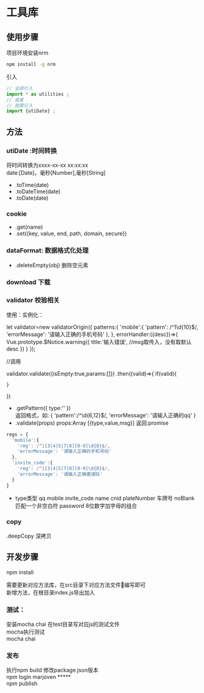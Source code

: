 # 工具库

## 使用步骤

项目环境安装nrm  

```sh
npm install -g nrm    
```

引入

```javascript
// 全部引入
import * as utilities ;
// 或者
// 按需引入
import {utiDate} ;
```

## 方法

### utiDate :时间转换

将时间转换为xxxx-xx-xx xx:xx:xx  
date:[Date]，毫秒[Number],毫秒[String]

* .toTime(date)
* .toDateTime(date)
* .toDate(date)



### cookie 

* .get(name)
* .set({key, value, end, path, domain, secure})

### dataFormat: 数据格式化处理

* .deleteEmpty(obj) 删除空元素

### download 下载

### validator 校验相关

使用：实例化：

let validator=new validatorOrigin({
  patterns:{
    'mobile':{
      'pattern': /^1\d{10}$/,
      'errorMessage': '请输入正确的手机号码'
    },
  },
  errorHandler:({desc})=>{
    Vue.prototype.$Notice.warning({
      title:'输入错误',
      //msg取传入，没有取默认
      desc
    })
  }
});


//调用

validator.validate({isEmpty:true,params:[]})
  .then((valid)=>{
    if(valid){

      
      
    }
  })

* .getPattern({
      type:''
   })  
返回格式，如:
{
  'pattern':/^\d{6,12}$/,
  'errorMessage': '请输入正确的qq'
}
* .validate(props)
props:Array [{type,value,msg}]
返回:promise

```javascript
regs = {
  'mobile':{
    'reg': /^1[3|4|5|7|8][0-9]\d{8}$/,
    'errorMessage': '请输入正确的手机号码'
  },
  'invite_code':{
    'reg': /^1[3|4|5|7|8][0-9]\d{8}$/,
    'errorMessage': '请输入正确邀请码'
  }
}  
```

* type类型
qq
mobile
invite_code
name
cnid
plateNumber 车牌号
noBlank 匹配一个非空白符
password 8位数字加字母的组合


### copy

.deepCopy 深拷贝



## 开发步骤

npm install

需要更新对应方法库，在src目录下对应方法文件编写即可  
新增方法，在根目录index.js导出加入

### 测试：

安装mocha chai
在test目录写对应js的测试文件  
mocha执行测试  
mocha
chai

### 发布

执行npm build
修改package.json版本  
npm login  marjoven  *****  
npm publish